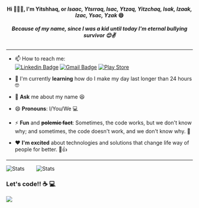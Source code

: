<h4 align="center"> Hi 👨🏻‍💻, I'm Yitshhaq, or <i>Isaac, Ytsrraq, Isac, Ytzaq, Yitzchaq, Isak, Izaak, Izac, Ysac, Yzak</i> 😄 </h4>
<h5 align="center"> Because of my name, since I was a kid until today I'm eternal bullying survivor 😌✌️ </h5>
      
-----------------------------------------------------------

<!--
**ymotse/ymotse** is a ✨ _special_ ✨ repository because its `README.md` (this file) appears on your GitHub profile.

Here are some ideas to get you started:

- 🔭 I’m currently working on ...
- 👯 I’m looking to collaborate on ...

- 💬 Ask me about ...
- 📫 How to reach me: ...
- 🤔 I’m looking for help with 
- 😄 Pronouns: ...
- ⚡ Fun fact: ...
-->



- 📫 How to reach me: <br/>
[![Linkedin Badge](https://img.shields.io/badge/-Yitshhaq%20Fukushima-blue?style=flat-square&logo=Linkedin&logoColor=white&link=https://www.linkedin.com/in/ymotse/)](https://www.linkedin.com/in/ymotse/)
[![Gmail Badge](https://img.shields.io/badge/-ymotse@gmail.com-c14438?style=flat-square&logo=Gmail&logoColor=white&link=mailto:ymotse@gmail.com)](mailto:ymotse@gmail.com)
[![Play Store](https://img.shields.io/badge/Google_Play-414141?style=flat-square&logo=google-play&logoColor=white)](https://play.google.com/store/apps/details?id=com.monopoly_machine_mobile)

- 🌱 I'm currently <b>learning</b> how do I make my day last longer than 24 hours 🤓 

- 💬 <b>Ask</b> me about my name 😆 

- 😄 <b>Pronouns</b>: I/You/We 💻 

- ⚡ <b>Fun</b> and <b><del>polemic fact</del></b>: Sometimes, the code works, but we don't know why; and sometimes, the code doesn't work, and we don't know why. 🤔 

- ❤️ <b>I'm excited</b> about technologies and solutions that change life way of people for better. 🙂👍  

-----------------------------------------------------------

![Stats](https://github-readme-stats.vercel.app/api/top-langs/?username=ymotse&exclude_repo=be-the-hero-web,learning-redux,proffy-mobile,be-the-hero-mobile,netflix-clone-web,proffy-web,github-search-repos-mobile,react_native_estudos&hide=classic%20asp,typescript,ruby,html,tsql,css,starlark,scss,objective-c,roff,shell,batchfile&layout=compact&langs_count=10&include_all_commits=true&show_icons=true&theme=tokyonight&custom_title=Server%20Side)   ![Stats](https://github-readme-stats.vercel.app/api/top-langs/?username=ymotse&hide=scss,classic%20asp,tsql,roff,shell,java,php,asp,batchfile,ruby,starlark,objective-c,python&layout=compact&langs_count=10&include_all_commits=true&show_icons=true&theme=tokyonight&custom_title=Client%20Side)




<h3> Let's code!! ☕️ 💻 </h3>

<img src="https://media0.giphy.com/media/E6jscXfv3AkWQ/giphy.gif"/>

